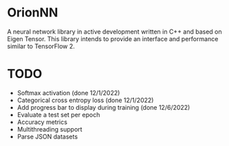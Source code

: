 # OrionNN
A neural network library in active development written in C++ and based on Eigen Tensor.
This library intends to provide an interface and performance similar to TensorFlow 2.



# TODO
- Softmax activation (done 12/1/2022)
- Categorical cross entropy loss (done 12/1/2022)
- Add progress bar to display during training (done 12/6/2022)
- Evaluate a test set per epoch
- Accuracy metrics
- Multithreading support
- Parse JSON datasets